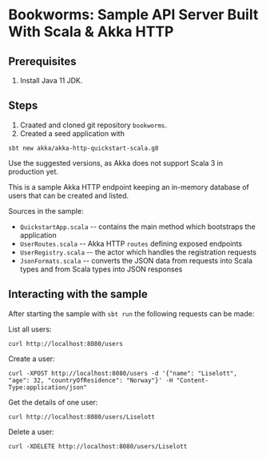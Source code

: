 # Bookworms: Sample API Server Built With Scala & Akka HTTP

## Prerequisites
1. Install Java 11 JDK.
## Steps
1. Craated and cloned git repository `bookworms`.
2. Created a seed application with 
```
sbt new akka/akka-http-quickstart-scala.g8
```
Use the suggested versions, as Akka does not support Scala 3 in production yet.

This is a sample Akka HTTP endpoint keeping an in-memory database of users that can be created and listed.

Sources in the sample:

* `QuickstartApp.scala` -- contains the main method which bootstraps the application
* `UserRoutes.scala` -- Akka HTTP `routes` defining exposed endpoints
* `UserRegistry.scala` -- the actor which handles the registration requests
* `JsonFormats.scala` -- converts the JSON data from requests into Scala types and from Scala types into JSON responses

## Interacting with the sample

After starting the sample with `sbt run` the following requests can be made:

List all users:

    curl http://localhost:8080/users

Create a user:

    curl -XPOST http://localhost:8080/users -d '{"name": "Liselott", "age": 32, "countryOfResidence": "Norway"}' -H "Content-Type:application/json"

Get the details of one user:

    curl http://localhost:8080/users/Liselott

Delete a user:

    curl -XDELETE http://localhost:8080/users/Liselott